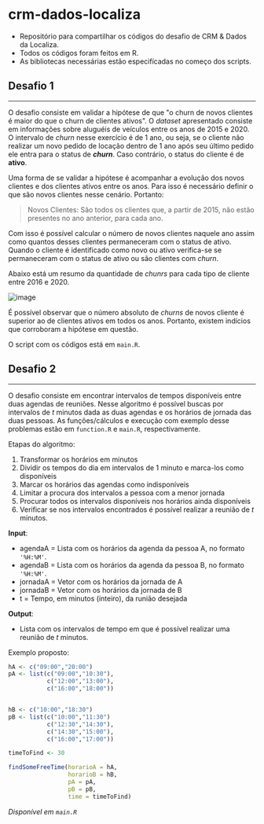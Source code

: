 # crm-dados-localiza
- Repositório para compartilhar os códigos do desafio de CRM &amp; Dados da Localiza.
- Todos os códigos foram feitos em R.
- As bibliotecas necessárias estão especifícadas no começo dos scripts.

## Desafio 1
---
O desafio consiste em validar a hipótese de que "o churn de novos clientes é maior do que o churn de clientes ativos".
O *dataset* apresentado consiste em informações sobre aluguéis de veículos entre os anos de 2015 e 2020. O intervalo de *churn* nesse exercício é de
1 ano, ou seja, se o cliente não realizar um novo pedido de locação dentro de 1 ano após seu último pedido ele entra para o status de ***churn***. Caso contrário, o status do cliente é de **ativo**.

Uma forma de se validar a hipótese é acompanhar a evolução dos novos clientes e dos clientes ativos entre os anos. Para isso é necessário definir
o que são novos clientes nesse cenário. Portanto:

> Novos Clientes: São todos os clientes que, a partir de 2015, não estão presentes no ano anterior, para cada ano.

Com isso é possível calcular o número de novos clientes naquele ano assim como quantos desses clientes permaneceram com o status de ativo. Quando o cliente é identificado como novo ou ativo verifica-se se permaneceram com o status de ativo ou são clientes com *churn*.

Abaixo está um resumo da quantidade de *chunrs* para cada tipo de cliente entre 2016 e 2020.

![image](https://user-images.githubusercontent.com/42758623/114225662-fad6ac80-9948-11eb-8299-f2d5d46d25dd.png)

É possível observar que o número absoluto de *churns* de novos cliente é superior ao de clientes ativos em todos os anos. Portanto, existem indícios que corroboram a hipótese em questão.

O script com os códigos está em `main.R`.

## Desafio 2
---
O desafio consiste em encontrar intervalos de tempos disponíveis entre duas agendas de reuniões. Nesse algoritmo é possível buscas por intervalos de *t* minutos dada as duas agendas e os horários de jornada das duas pessoas.
As funções/cálculos e execução com exemplo desse problemas estão em `function.R` e `main.R`, respectivamente.

Etapas do algoritmo:
1. Transformar os horários em minutos
2. Dividir os tempos do dia em intervalos de 1 minuto e marca-los como disponíveis
3. Marcar os horários das agendas como indisponíveis
4. Limitar a procura dos intervalos a pessoa com a menor jornada
5. Procurar todos os intervalos disponíveis nos horários ainda disponíveis
6. Verificar se nos intervalos encontrados é possível realizar a reunião de *t* minutos.


**Input**:

- agendaA = Lista com os horários da agenda da pessoa A, no formato `'%H:%M'`.
- agendaB = Lista com os horários da agenda da pessoa B, no formato `'%H:%M'`.
- jornadaA = Vetor com os horários da jornada de A
- jornadaB = Vetor com os horários da jornada de B
- t = Tempo, em minutos (inteiro), da runião desejada

**Output**:

- Lista com os intervalos de tempo em que é possível realizar uma reunião de *t* minutos.
  
Exemplo proposto:
```R
hA <- c("09:00","20:00")
pA <- list(c("09:00","10:30"),
           c("12:00","13:00"),
           c("16:00","18:00"))


hB <- c("10:00","18:30")
pB <- list(c("10:00","11:30")
           c("12:30","14:30"),
           c("14:30","15:00"),
           c("16:00","17:00"))

timeToFind <- 30

findSomeFreeTime(horarioA = hA,
                 horarioB = hB,
                 pA = pA,
                 pB = pB,
                 time = timeToFind)
```
*Disponível em `main.R`*
